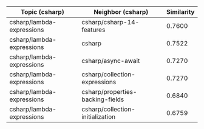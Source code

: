 | Topic (csharp) | Neighbor (csharp) | Similarity |
|-------------|-------------------|------------|
| csharp/lambda-expressions | csharp/csharp-14-features | 0.7600 |
| csharp/lambda-expressions | csharp | 0.7522 |
| csharp/lambda-expressions | csharp/async-await | 0.7270 |
| csharp/lambda-expressions | csharp/collection-expressions | 0.7270 |
| csharp/lambda-expressions | csharp/properties-backing-fields | 0.6840 |
| csharp/lambda-expressions | csharp/collection-initialization | 0.6759 |
